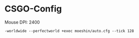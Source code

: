 # CSGO-Config

Mouse DPI: 2400

```text
-worldwide --perfectworld +exec moeshin/auto.cfg --tick 128
```
